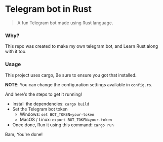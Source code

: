 # Telegram bot in Rust

> A fun Telegram bot made using Rust language.

### Why?

This repo was created to make my own telegram bot, and Learn
Rust along with it too.

### Usage

This project uses cargo, Be sure to ensure you got that installed.

**NOTE**: You can change the configuration settings available in `config.rs`.

And here's the steps to get it running!

- Install the dependencies: `cargo build`
- Set the Telegram bot token
  - Windows: `set BOT_TOKEN=your-token`
  - MacOS / Linux: `export BOT_TOKEN=your-token`
- Once done, Run it using this command: `cargo run`

Bam, You're done!
